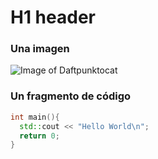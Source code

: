 # H1 header
### Una imagen
![Image of Daftpunktocat](https://octodex.github.com/images/universetocat.png)

### Un fragmento de código
``` cpp
int main(){
  std::cout << "Hello World\n";
  return 0;
}
```
